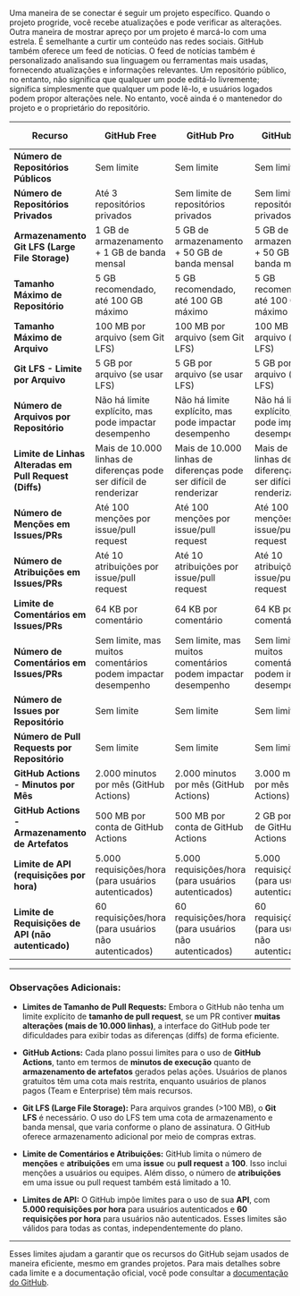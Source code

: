 Uma maneira de se conectar é seguir um projeto específico. Quando o projeto progride, você recebe atualizações e pode verificar as alterações.
Outra maneira de mostrar apreço por um projeto é marcá-lo com uma estrela. É semelhante a curtir um conteúdo nas redes sociais.
GitHub também oferece um feed de notícias. O feed de notícias também é personalizado analisando sua linguagem ou ferramentas mais usadas, fornecendo atualizações e informações relevantes.
Um repositório público, no entanto, não significa que qualquer um pode editá-lo livremente; significa simplesmente que qualquer um pode lê-lo, e usuários logados podem propor alterações nele. No entanto, você ainda é o mantenedor do projeto e o proprietário do repositório.


| **Recurso**                                | **GitHub Free**                                    | **GitHub Pro**                                    | **GitHub Team**                                    | **GitHub Enterprise**                             |
|--------------------------------------------|---------------------------------------------------|--------------------------------------------------|---------------------------------------------------|---------------------------------------------------|
| **Número de Repositórios Públicos**        | Sem limite                                        | Sem limite                                       | Sem limite                                        | Sem limite                                        |
| **Número de Repositórios Privados**        | Até 3 repositórios privados                       | Sem limite de repositórios privados              | Sem limite de repositórios privados               | Sem limite de repositórios privados               |
| **Armazenamento Git LFS (Large File Storage)** | 1 GB de armazenamento + 1 GB de banda mensal      | 5 GB de armazenamento + 50 GB de banda mensal     | 5 GB de armazenamento + 50 GB de banda mensal      | 50 GB de armazenamento + 200 GB de banda mensal   |
| **Tamanho Máximo de Repositório**          | 5 GB recomendado, até 100 GB máximo               | 5 GB recomendado, até 100 GB máximo              | 5 GB recomendado, até 100 GB máximo               | 5 GB recomendado, até 100 GB máximo               |
| **Tamanho Máximo de Arquivo**              | 100 MB por arquivo (sem Git LFS)                  | 100 MB por arquivo (sem Git LFS)                 | 100 MB por arquivo (sem Git LFS)                  | 100 MB por arquivo (sem Git LFS)                  |
| **Git LFS - Limite por Arquivo**           | 5 GB por arquivo (se usar LFS)                    | 5 GB por arquivo (se usar LFS)                   | 5 GB por arquivo (se usar LFS)                    | 5 GB por arquivo (se usar LFS)                    |
| **Número de Arquivos por Repositório**     | Não há limite explícito, mas pode impactar desempenho | Não há limite explícito, mas pode impactar desempenho | Não há limite explícito, mas pode impactar desempenho | Não há limite explícito, mas pode impactar desempenho |
| **Limite de Linhas Alteradas em Pull Request (Diffs)** | Mais de 10.000 linhas de diferenças pode ser difícil de renderizar | Mais de 10.000 linhas de diferenças pode ser difícil de renderizar | Mais de 10.000 linhas de diferenças pode ser difícil de renderizar | Mais de 10.000 linhas de diferenças pode ser difícil de renderizar |
| **Número de Menções em Issues/PRs**       | Até 100 menções por issue/pull request            | Até 100 menções por issue/pull request            | Até 100 menções por issue/pull request            | Até 100 menções por issue/pull request            |
| **Número de Atribuições em Issues/PRs**   | Até 10 atribuições por issue/pull request         | Até 10 atribuições por issue/pull request        | Até 10 atribuições por issue/pull request         | Até 10 atribuições por issue/pull request         |
| **Limite de Comentários em Issues/PRs**   | 64 KB por comentário                              | 64 KB por comentário                             | 64 KB por comentário                              | 64 KB por comentário                              |
| **Número de Comentários em Issues/PRs**   | Sem limite, mas muitos comentários podem impactar desempenho | Sem limite, mas muitos comentários podem impactar desempenho | Sem limite, mas muitos comentários podem impactar desempenho | Sem limite, mas muitos comentários podem impactar desempenho |
| **Número de Issues por Repositório**      | Sem limite                                       | Sem limite                                       | Sem limite                                        | Sem limite                                        |
| **Número de Pull Requests por Repositório**| Sem limite                                       | Sem limite                                       | Sem limite                                        | Sem limite                                        |
| **GitHub Actions - Minutos por Mês**       | 2.000 minutos por mês (GitHub Actions)           | 2.000 minutos por mês (GitHub Actions)           | 3.000 minutos por mês (GitHub Actions)            | 50.000 minutos por mês (GitHub Actions)           |
| **GitHub Actions - Armazenamento de Artefatos** | 500 MB por conta de GitHub Actions               | 500 MB por conta de GitHub Actions               | 2 GB por conta de GitHub Actions                  | 2 GB por conta de GitHub Actions                  |
| **Limite de API (requisições por hora)**   | 5.000 requisições/hora (para usuários autenticados) | 5.000 requisições/hora (para usuários autenticados) | 5.000 requisições/hora (para usuários autenticados) | 5.000 requisições/hora (para usuários autenticados) |
| **Limite de Requisições de API (não autenticado)** | 60 requisições/hora (para usuários não autenticados) | 60 requisições/hora (para usuários não autenticados) | 60 requisições/hora (para usuários não autenticados) | 60 requisições/hora (para usuários não autenticados) |

---

### **Observações Adicionais:**

- **Limites de Tamanho de Pull Requests:** Embora o GitHub não tenha um limite explícito de **tamanho de pull request**, se um PR contiver **muitas alterações (mais de 10.000 linhas)**, a interface do GitHub pode ter dificuldades para exibir todas as diferenças (diffs) de forma eficiente.

- **GitHub Actions:** Cada plano possui limites para o uso de **GitHub Actions**, tanto em termos de **minutos de execução** quanto de **armazenamento de artefatos** gerados pelas ações. Usuários de planos gratuitos têm uma cota mais restrita, enquanto usuários de planos pagos (Team e Enterprise) têm mais recursos.

- **Git LFS (Large File Storage):** Para arquivos grandes (>100 MB), o **Git LFS** é necessário. O uso do LFS tem uma cota de armazenamento e banda mensal, que varia conforme o plano de assinatura. O GitHub oferece armazenamento adicional por meio de compras extras.

- **Limite de Comentários e Atribuições:** GitHub limita o número de **menções** e **atribuições** em uma **issue** ou **pull request** a **100**. Isso inclui menções a usuários ou equipes. Além disso, o número de **atribuições** em uma issue ou pull request também está limitado a 10.

- **Limites de API:** O GitHub impõe limites para o uso de sua **API**, com **5.000 requisições por hora** para usuários autenticados e **60 requisições por hora** para usuários não autenticados. Esses limites são válidos para todas as contas, independentemente do plano.

---

Esses limites ajudam a garantir que os recursos do GitHub sejam usados de maneira eficiente, mesmo em grandes projetos. Para mais detalhes sobre cada limite e a documentação oficial, você pode consultar a [documentação do GitHub](https://docs.github.com/en/github).
